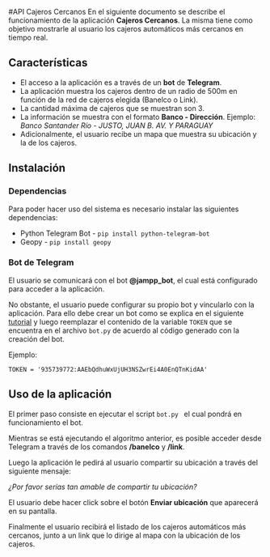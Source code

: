 #API Cajeros Cercanos
En el siguiente documento se describe el funcionamiento de la aplicación **Cajeros Cercanos**. La misma tiene como objetivo mostrarle al usuario los cajeros automáticos más cercanos en tiempo real.

## Características
* El acceso a la aplicación es a través de un **bot** de **Telegram**.
* La aplicación muestra los cajeros dentro de un radio de 500m en función de la red de cajeros elegida (Banelco o Link).
* La cantidad máxima de cajeros que se muestran son 3.
* La información se muestra con el formato **Banco - Dirección**. Ejemplo: *Banco Santander Río - JUSTO, JUAN B. AV. Y PARAGUAY* 
* Adicionalmente, el usuario recibe un mapa que muestra su ubicación y la de los cajeros.

## Instalación

### Dependencias
Para poder hacer uso del sistema es necesario instalar las siguientes dependencias:

* Python Telegram Bot - `pip install python-telegram-bot `
* Geopy - `pip install geopy `


### Bot de Telegram
El usuario se comunicará con el bot **@jampp_bot**, el cual está configurado para acceder a la aplicación. 

No obstante, el usuario puede configurar su propio bot y vincularlo con la aplicación. Para ello debe crear un bot como se explica en el siguiente [tutorial](https://core.telegram.org/bots) y luego reemplazar el contenido de la variable `TOKEN` que se encuentra en el archivo `bot.py` de acuerdo al código generado con la creación del bot.

Ejemplo:

`TOKEN = '935739772:AAEbQdhuWxUjUH3NSZwrEi4A0EnQTnKidAA'`


## Uso de la aplicación
El primer paso consiste en ejecutar el script `bot.py ` el cual pondrá en funcionamiento el bot.

Mientras se está ejecutando el algoritmo anterior, es posible acceder desde Telegram a través de los comandos **/banelco** y **/link**.

Luego la aplicación le pedirá al usuario compartir su ubicación a través del siguiente mensaje: 

*¿Por favor serías tan amable de compartir tu ubicación?*

El usuario debe hacer click sobre el botón **Enviar ubicación** que aparecerá en su pantalla.

Finalmente el usuario recibirá el listado de los cajeros automáticos más cercanos, junto a un link que lo dirige al mapa con la ubicación de los cajeros. 

 



